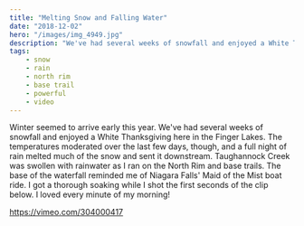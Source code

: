 ```yaml
---
title: "Melting Snow and Falling Water"
date: "2018-12-02"
hero: "/images/img_4949.jpg"
description: "We've had several weeks of snowfall and enjoyed a White Thanksgiving here in the Finger Lakes. The temperatures moderated over the last few days, though, and a full night of rain melted much of the snow and sent it downstream."
tags:
    - snow
    - rain
    - north rim
    - base trail
    - powerful
    - video
---
```


Winter seemed to arrive early this year. We've had several weeks of snowfall and enjoyed a White Thanksgiving here in the Finger Lakes. The temperatures moderated over the last few days, though, and a full night of rain melted much of the snow and sent it downstream. Taughannock Creek was swollen with rainwater as I ran on the North Rim and base trails. The base of the waterfall reminded me of Niagara Falls' Maid of the Mist boat ride. I got a thorough soaking while I shot the first seconds of the clip below. I loved every minute of my morning!

https://vimeo.com/304000417
